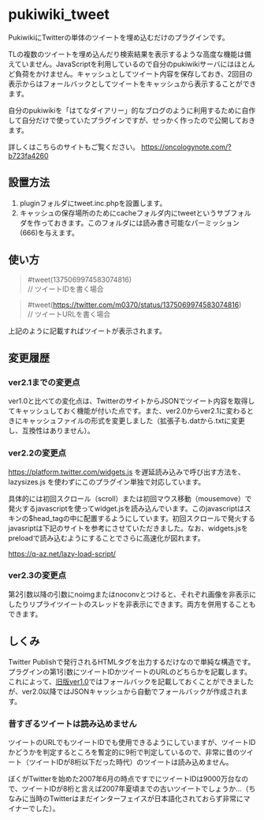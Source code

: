 # pukiwiki_tweet

PukiwikiにTwitterの単体のツイートを埋め込むだけのプラグインです。

TLの複数のツイートを埋め込んだり検索結果を表示するような高度な機能は備えていません。JavaScriptを利用しているので自分のpukiwikiサーバにはほとんど負荷をかけません。キャッシュとしてツイート内容を保存しておき、2回目の表示からはフォールバックとしてツイートをキャッシュから表示することができます。

自分のpukiwikiを「はてなダイアリー」的なブログのように利用するために自作して自分だけで使っていたプラグインですが、せっかく作ったので公開しておきます。

詳しくはこちらのサイトもご覧ください。
https://oncologynote.com/?b723fa4260

## 設置方法

1. pluginフォルダにtweet.inc.phpを設置します。
2. キャッシュの保存場所のためにcacheフォルダ内にtweetというサブフォルダを作っておきます。このフォルダには読み書き可能なパーミッション(666)を与えます。

## 使い方

>#tweet(1375069974583074816)  
>// ツイートIDを書く場合

>#tweet(https://twitter.com/m0370/status/1375069974583074816)  
>// ツイートURLを書く場合

上記のように記載すればツイートが表示されます。

## 変更履歴
### ver2.1までの変更点

ver1.0と比べての変化点は、TwitterのサイトからJSONでツイート内容を取得してキャッシュしておく機能が付いた点です。また、ver2.0からver2.1に変わるときにキャッシュファイルの形式を変更しました（拡張子も.datから.txtに変更し、互換性はありません）。

### ver2.2の変更点

https://platform.twitter.com/widgets.js を遅延読み込みで呼び出す方法を、 lazysizes.js を使わずにこのプラグイン単独で対応しています。

具体的には初回スクロール（scroll）または初回マウス移動（mousemove）で発火するjavascriptを使ってwidget.jsを読み込んでいます。このjavascriptはスキンの$head_tagの中に配置するようにしています。初回スクロールで発火するjavasriptは下記のサイトを参考にさせていただきました。なお、widgets.jsをpreloadで読み込むようにすることでさらに高速化が図れます。

https://q-az.net/lazy-load-script/

### ver2.3の変更点

第2引数以降の引数にnoimgまたはnoconvとつけると、それぞれ画像を非表示にしたりリプライツイートのスレッドを非表示にできます。両方を併用することもできます。

## しくみ

Twitter Publishで発行されるHTMLタグを出力するだけなので単純な構造です。プラグインの第1引数にツイートIDかツイートのURLのどちらかを記載します。これによって、[旧版ver1.0](https://oncologynote.com/?f6353f6b5e)ではフォールバックを記載しておくことができましたが、ver2.0以降ではJSONキャッシュから自動でフォールバックが作成されます。

### 昔すぎるツイートは読み込めません

ツイートのURLでもツイートIDでも使用できるようにしていますが、ツイートIDかどうかを判定するところを暫定的に9桁で判定しているので、非常に昔のツイート（ツイートIDが8桁以下だった時代）のツイートは読み込めません。

ぼくがTwitterを始めた2007年6月の時点ですでにツイートIDは9000万台なので、ツイートIDが8桁と言えば2007年夏頃までの古いツイートでしょうか…（ちなみに当時のTwitterはまだインターフェイスが日本語化されておらず非常にマイナーでした）。
